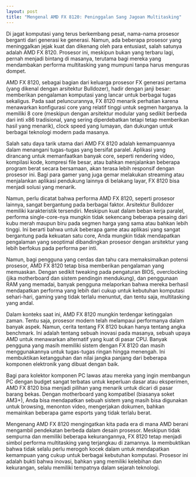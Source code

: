 ```yaml
---
layout: post
title: "Mengenal AMD FX 8120: Peninggalan Sang Jagoan Multitasking"
---
```


Di jagat komputasi yang terus berkembang pesat, nama-nama prosesor berganti dari generasi ke generasi. Namun, ada beberapa prosesor yang meninggalkan jejak kuat dan dikenang oleh para entusiast, salah satunya adalah AMD FX 8120. Prosesor ini, meskipun bukan yang terbaru lagi, pernah menjadi bintang di masanya, terutama bagi mereka yang mendambakan performa multitasking yang mumpuni tanpa harus menguras dompet.

AMD FX 8120, sebagai bagian dari keluarga prosesor FX generasi pertama (yang dikenal dengan arsitektur Bulldozer), hadir dengan janji besar: memberikan pengalaman komputasi yang lancar untuk berbagai tugas sekaligus. Pada saat peluncurannya, FX 8120 menarik perhatian karena menawarkan konfigurasi core yang relatif tinggi untuk segmen harganya. Ia memiliki 8 core (meskipun dengan arsitektur modular yang sedikit berbeda dari inti x86 tradisional, yang sering diperdebatkan tetapi tetap memberikan hasil yang menarik), clock speed yang lumayan, dan dukungan untuk berbagai teknologi modern pada masanya.

Salah satu daya tarik utama dari AMD FX 8120 adalah kemampuannya dalam menangani tugas-tugas yang bersifat paralel. Aplikasi yang dirancang untuk memanfaatkan banyak core, seperti rendering video, kompilasi kode, kompresi file besar, atau bahkan menjalankan beberapa program berat secara bersamaan, akan terasa lebih responsif dengan prosesor ini. Bagi para gamer yang juga gemar melakukan streaming atau menjalankan aplikasi pendukung lainnya di belakang layar, FX 8120 bisa menjadi solusi yang menarik.

Namun, perlu dicatat bahwa performa AMD FX 8120, seperti prosesor lainnya, sangat bergantung pada berbagai faktor. Arsitektur Bulldozer memiliki karakteristik tersendiri. Meskipun kuat dalam beban kerja paralel, performa single-core-nya mungkin tidak sekencang beberapa pesaing dari kubu merah maupun biru pada segmen harga yang sama atau bahkan lebih tinggi. Ini berarti bahwa untuk beberapa game atau aplikasi yang sangat bergantung pada kekuatan satu core, Anda mungkin tidak mendapatkan pengalaman yang seoptimal dibandingkan prosesor dengan arsitektur yang lebih berfokus pada performa per inti.

Namun, bagi pengguna yang cerdas dan tahu cara memaksimalkan potensi prosesor, AMD FX 8120 tetap bisa memberikan pengalaman yang memuaskan. Dengan sedikit tweaking pada pengaturan BIOS, overclocking (jika motherboard dan sistem pendingin mendukung), dan penggunaan RAM yang memadai, banyak pengguna melaporkan bahwa mereka berhasil mendapatkan performa yang lebih dari cukup untuk kebutuhan komputasi sehari-hari, gaming yang tidak terlalu menuntut, dan tentu saja, multitasking yang andal.

Dalam konteks saat ini, AMD FX 8120 mungkin terdengar ketinggalan zaman. Tentu saja, prosesor modern telah melampaui performanya dalam banyak aspek. Namun, cerita tentang FX 8120 bukan hanya tentang angka benchmark. Ini adalah tentang sebuah inovasi pada masanya, sebuah upaya AMD untuk menawarkan alternatif yang kuat di pasar CPU. Banyak pengguna yang masih memiliki sistem dengan FX 8120 dan masih menggunakannya untuk tugas-tugas ringan hingga menengah. Ini membuktikan ketangguhan dan nilai jangka panjang dari beberapa komponen elektronik yang dibuat dengan baik.

Bagi para kolektor komponen PC lawas atau mereka yang ingin membangun PC dengan budget sangat terbatas untuk keperluan dasar atau eksperimen, AMD FX 8120 bisa menjadi pilihan yang menarik untuk dicari di pasar barang bekas. Dengan motherboard yang kompatibel (biasanya soket AM3+), Anda bisa mendapatkan sebuah sistem yang masih bisa digunakan untuk browsing, menonton video, mengerjakan dokumen, bahkan memainkan beberapa game esports yang tidak terlalu berat.

Mengenang AMD FX 8120 mengingatkan kita pada era di mana AMD berani mengambil pendekatan berbeda dalam desain prosesor. Meskipun tidak sempurna dan memiliki beberapa kekurangannya, FX 8120 tetap menjadi simbol performa multitasking yang terjangkau di zamannya. Ia membuktikan bahwa tidak selalu perlu merogoh kocek dalam untuk mendapatkan kemampuan yang cukup untuk berbagai kebutuhan komputasi. Prosesor ini adalah bukti bahwa inovasi, bahkan yang memiliki kelebihan dan kekurangan, selalu memiliki tempatnya dalam sejarah teknologi.
